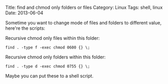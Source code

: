 Title: find and chmod only folders or files
Category: Linux
Tags: shell, linux
Date: 2013-06-04

Sometime you want to change mode of files and folders to different value, here're the scripts:

Recursive chmod only files within this folder:

    find . -type f -exec chmod 0600 {} \;

Recursive chmod only folders within this folder:

    find . -type d -exec chmod 0755 {} \;
    
Maybe you can put these to a shell script.



